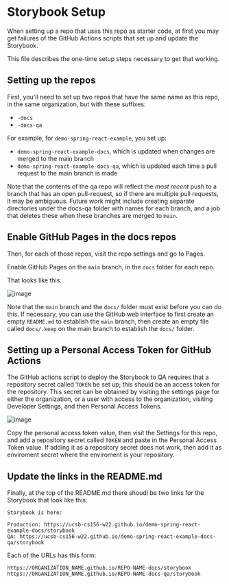 # Storybook Setup

When setting up a repo that uses this repo as starter code, at first you may get
failures of the GitHub Actions scripts that set up and update the Storybook.

This file describes the one-time setup steps necessary to get that working.

## Setting up the repos

First, you'll need to set up two repos that have the same name as this repo, in the same organization, but with these suffixes:

- `-docs`
- `-docs-qa`

For example, for `demo-spring-react-example`, you set up:

- `demo-spring-react-example-docs`, which is updated when changes are merged to the main branch
- `demo-spring-react-example-docs-qa`, which is updated each time a pull request to the main branch is made

Note that the contents of the qa repo will reflect the _most recent_ push to a branch that has an open pull-request, so if there are multiple pull requests,
it may be ambiguous. Future work might include creating separate directories under the docs-qa folder with names for each branch, and a job that deletes these when these branches are merged to `main`.

## Enable GitHub Pages in the docs repos

Then, for each of those repos, visit the repo settings and go to Pages.

Enable GitHub Pages on the `main` branch, in the `docs` folder for each repo.

That looks like this:

![image](https://user-images.githubusercontent.com/1119017/151077121-693321a9-5684-40c5-a20f-2cb111881066.png)

Note that the `main` branch and the `docs/` folder must exist before you can do this.  If necessary, you can use the GitHub web interface to
first create an empty `README.md` to establish the `main` branch, then create an empty file called `docs/.keep` on the main branch to establish the
`docs/` folder.

## Setting up a Personal Access Token for GitHub Actions

The GitHub actions script to deploy the Storybook to QA requires that a repository secret called `TOKEN` be set up; this should be an access token for the repository. This secret can be obtained by visiting the settings page for either the organization, or a user with access to the organization, visiting Developer Settings, and then Personal Access Tokens.

![image](https://user-images.githubusercontent.com/1119017/147836507-0190801c-ce94-4e5a-9abe-6a1d2d0455af.png)

Copy the personal access token value, then visit the Settings for this repo, and add a repository secret called `TOKEN` and paste in the Personal Access Token value. If adding it as a repository secret does not work, then add it as enviroment secret where the enviroment is your repository.

## Update the links in the README.md

Finally, at the top of the README.md there shoudl be two links for the Storybook that look like this:

```
Storybook is here:

Production: https://ucsb-cs156-w22.github.io/demo-spring-react-example-docs/storybook
QA: https://ucsb-cs156-w22.github.io/demo-spring-react-example-docs-qa/storybook
```

Each of the URLs has this form:

```
https://ORGANIZATION_NAME.github.io/REPO-NAME-docs/storybook
https://ORGANIZATION_NAME.github.io/REPO-NAME-docs-qa/storybook

```
